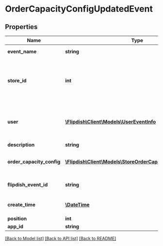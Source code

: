 # OrderCapacityConfigUpdatedEvent

## Properties
Name | Type | Description | Notes
------------ | ------------- | ------------- | -------------
**event_name** | **string** | The event name | [optional] 
**store_id** | **int** | Id of the store whose order capacity configuration has been updated | [optional] 
**user** | [**\Flipdish\\Client\Models\UserEventInfo**](UserEventInfo.md) | User which updated order capacity configuration for this store | [optional] 
**description** | **string** | Description | [optional] 
**order_capacity_config** | [**\Flipdish\\Client\Models\StoreOrderCapacityConfigEditModel**](StoreOrderCapacityConfigEditModel.md) | Updated order capacity configuration | [optional] 
**flipdish_event_id** | **string** | The identitfier of the event | [optional] 
**create_time** | [**\DateTime**](\DateTime.md) | The time of creation of the event | [optional] 
**position** | **int** | Position | [optional] 
**app_id** | **string** | App id | [optional] 

[[Back to Model list]](../README.md#documentation-for-models) [[Back to API list]](../README.md#documentation-for-api-endpoints) [[Back to README]](../README.md)


